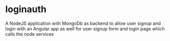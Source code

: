 # loginauth
A NodeJS application with MongoDb as backend to allow user signup and login with an Angular app as well for user signup form and login page which calls the node services
